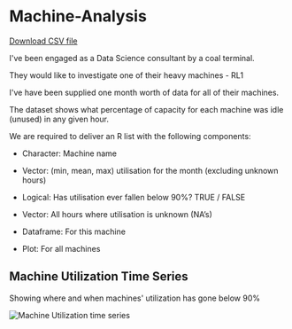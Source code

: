# Machine-Analysis

[Download CSV file](https://github.com/Tobenna-codes/Machine-Analysis/blob/main/P3-Machine-Utilization.csv)

I've been engaged as a Data Science consultant by a coal terminal. 

They would like to investigate one of their heavy machines - RL1

I've have been supplied one month worth of data for all of their machines. 

The dataset shows what percentage of capacity for each machine was idle (unused) in any 
given hour. 

We are required to deliver an R list with the following components:

- Character: Machine name

- Vector: (min, mean, max) utilisation for the month (excluding unknown hours)

- Logical: Has utilisation ever fallen below 90%? TRUE / FALSE

- Vector: All hours where utilisation is unknown (NA’s)

- Dataframe: For this machine

- Plot: For all machines

## Machine Utilization Time Series
Showing where and when machines' utilization has gone below 90%

![Machine Utilization time series](https://github.com/Tobenna-codes/Machine-Analysis/assets/135149511/8056efb9-a754-469a-8479-6e26f350630b)

